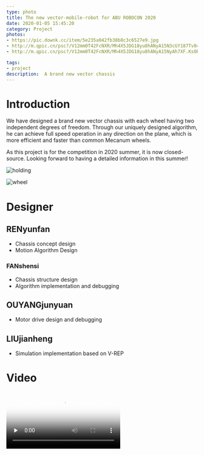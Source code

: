 ```yaml
---
type: photo
title: The new vector-mobile-robot for ABU ROBOCON 2020
date: 2020-01-05 15:45:20
category: Project
photos:
- https://pic.downk.cc/item/5e235a042fb38b8c3c6527e9.jpg
- http://m.qpic.cn/psc?/V12mm0T42FcNXR/Mh4X5JDG18yu8hANyA15N3cGY187Tv04CSU9dC*DSQ5R9wmg4SAgM5DDBwGDjT2VKm*FoyGrf5*eKtqThHdO1T5SYSLUDoEFidujiB5drZ0!/b&bo=VQhABsAP0AsRCTE!&rf=viewer_4
- http://m.qpic.cn/psc?/V12mm0T42FcNXR/Mh4X5JDG18yu8hANyA15NyAh7XF.KsORaTsIbpGAO2wMYZOISkLrNRY.tjWuxBft3GyypZdm1BQa9hFQRmy1wxtY.nBBC4s0i0j52dd23Bk!/b&bo=VQhABsAP0AsRCTE!&rf=viewer_4

tags:
- project
description:  A brand new vector chassis 
---
```


# Introduction

We have designed a brand new vector chassis with each wheel having two independent degrees of freedom. Through our uniquely designed algorithm, he can achieve full speed operation in any direction on the plane, which is more efficient and faster than common Mecanum wheels.

As this project is for the competition in 2020 summer, it is now closed-source. Looking forward to having a detailed information in this summer!



![holding](https://kevin-1257631984.cos.ap-guangzhou.myqcloud.com/img/holding.jpeg)

![wheel](https://kevin-1257631984.cos.ap-guangzhou.myqcloud.com/img/wheel.jpg)

# Designer

## RENyunfan

* Chassis concept design
* Motion Algorithm Design

### FANshensi

* Chassis structure design
* Algorithm implementation and debugging

## OUYANGjunyuan

* Motor drive design and debugging

## LIUjianheng

* Simulation implementation based on V-REP


# Video

<video id="video" controls="" preload="none" poster="http://om2bks7xs.bkt.clouddn.com/2017-08-26-Markdown-Advance-Video.jpg">  <source id="mp4" src="https://kevin-1257631984.cos.ap-guangzhou.myqcloud.com/video/720p.MOV" type="video/mp4">  </video>